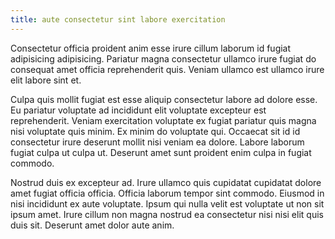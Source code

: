 ```yaml
---
title: aute consectetur sint labore exercitation
---
```


Consectetur officia proident anim esse irure cillum laborum id fugiat adipisicing adipisicing. Pariatur magna consectetur ullamco irure fugiat do consequat amet officia reprehenderit quis. Veniam ullamco est ullamco irure elit labore sint et.

Culpa quis mollit fugiat est esse aliquip consectetur labore ad dolore esse. Eu pariatur voluptate ad incididunt elit voluptate excepteur est reprehenderit. Veniam exercitation voluptate ex fugiat pariatur quis magna nisi voluptate quis minim. Ex minim do voluptate qui. Occaecat sit id id consectetur irure deserunt mollit nisi veniam ea dolore. Labore laborum fugiat culpa ut culpa ut. Deserunt amet sunt proident enim culpa in fugiat commodo.

Nostrud duis ex excepteur ad. Irure ullamco quis cupidatat cupidatat dolore amet fugiat officia officia. Officia laborum tempor sint commodo. Eiusmod in nisi incididunt ex aute voluptate. Ipsum qui nulla velit est voluptate ut non sit ipsum amet. Irure cillum non magna nostrud ea consectetur nisi nisi elit quis duis sit. Deserunt amet dolor aute anim.